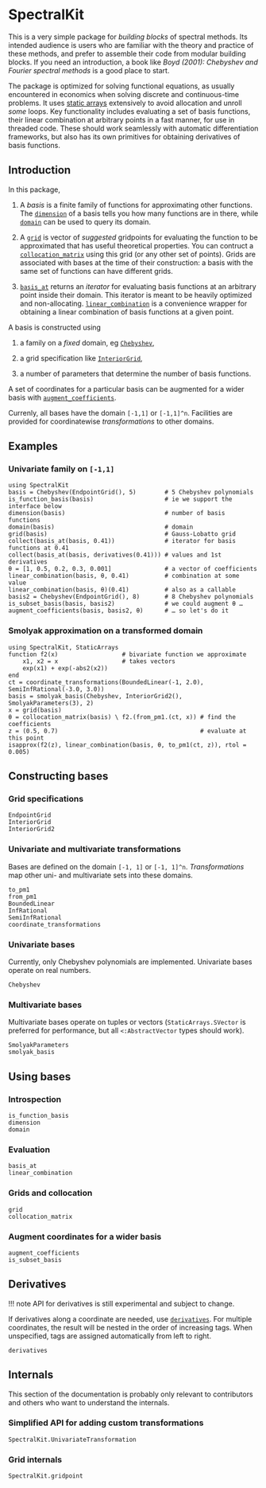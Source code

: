 # SpectralKit

This is a very simple package for *building blocks* of spectral methods. Its intended audience is users who are familiar with the theory and practice of these methods, and prefer to assemble their code from modular building blocks. If you need an introduction, a book like *Boyd (2001): Chebyshev and Fourier spectral methods* is a good place to start.

The package is optimized for solving functional equations, as usually encountered in economics when solving discrete and continuous-time problems. It uses [static arrays](https://github.com/JuliaArrays/StaticArrays.jl) extensively to avoid allocation and unroll *some* loops. Key functionality includes evaluating a set of basis functions, their linear combination at arbitrary points in a fast manner, for use in threaded code. These should work seamlessly with automatic differentiation frameworks, but also has its own primitives for obtaining derivatives of basis functions.

## Introduction

In this package,

1. A *basis* is a finite family of functions for approximating other functions. The [`dimension`](@ref) of a basis tells you how many functions are in there, while [`domain`](@ref) can be used to query its domain.

2. A [`grid`](@ref) is vector of *suggested* gridpoints for evaluating the function to be approximated that has useful theoretical properties. You can contruct a [`collocation_matrix`](@ref) using this grid (or any other set of points). Grids are associated with bases at the time of their construction: a basis with the same set of functions can have different grids.

3. [`basis_at`](@ref) returns an *iterator* for evaluating basis functions at an arbitrary point inside their domain. This iterator is meant to be heavily optimized and non-allocating. [`linear_combination`](@ref) is a convenience wrapper for obtaining a linear combination of basis functions at a given point.

A basis is constructed using

1. a family on a *fixed* domain, eg [`Chebyshev`](@ref),

2. a grid specification like [`InteriorGrid`](@ref),

3. a number of parameters that determine the number of basis functions.

A set of coordinates for a particular basis can be augmented for a wider basis with [`augment_coefficients`](@ref).

Currenly, all bases have the domain ``[-1,1]`` or ``[-1,1]^n``. Facilities are provided for coordinatewise *transformations* to other domains.

## Examples

### Univariate family on `[-1,1]`

```@repl
using SpectralKit
basis = Chebyshev(EndpointGrid(), 5)        # 5 Chebyshev polynomials
is_function_basis(basis)                    # ie we support the interface below
dimension(basis)                            # number of basis functions
domain(basis)                               # domain
grid(basis)                                 # Gauss-Lobatto grid
collect(basis_at(basis, 0.41))              # iterator for basis functions at 0.41
collect(basis_at(basis, derivatives(0.41))) # values and 1st derivatives
θ = [1, 0.5, 0.2, 0.3, 0.001]               # a vector of coefficients
linear_combination(basis, θ, 0.41)          # combination at some value
linear_combination(basis, θ)(0.41)          # also as a callable
basis2 = Chebyshev(EndpointGrid(), 8)       # 8 Chebyshev polynomials
is_subset_basis(basis, basis2)              # we could augment θ …
augment_coefficients(basis, basis2, θ)      # … so let's do it
```

### Smolyak approximation on a transformed domain

```@repl
using SpectralKit, StaticArrays
function f2(x)                  # bivariate function we approximate
    x1, x2 = x                  # takes vectors
    exp(x1) + exp(-abs2(x2))
end
ct = coordinate_transformations(BoundedLinear(-1, 2.0), SemiInfRational(-3.0, 3.0))
basis = smolyak_basis(Chebyshev, InteriorGrid2(), SmolyakParameters(3), 2)
x = grid(basis)
θ = collocation_matrix(basis) \ f2.(from_pm1.(ct, x)) # find the coefficients
z = (0.5, 0.7)                                        # evaluate at this point
isapprox(f2(z), linear_combination(basis, θ, to_pm1(ct, z)), rtol = 0.005)
```

## Constructing bases

### Grid specifications

```@docs
EndpointGrid
InteriorGrid
InteriorGrid2
```

### Univariate and multivariate transformations

Bases are defined on the domain ``[-1, 1]`` or ``[-1, 1]^n``. *Transformations* map other uni- and multivariate sets into these domains.

```@docs
to_pm1
from_pm1
BoundedLinear
InfRational
SemiInfRational
coordinate_transformations
```

### Univariate bases

Currently, only Chebyshev polynomials are implemented. Univariate bases operate on real numbers.

```@docs
Chebyshev
```

### Multivariate bases

Multivariate bases operate on tuples or vectors (`StaticArrays.SVector` is preferred for performance, but all `<:AbstractVector` types should work).

```@docs
SmolyakParameters
smolyak_basis
```

## Using bases

### Introspection

```@docs
is_function_basis
dimension
domain
```

### Evaluation

```@docs
basis_at
linear_combination
```

### Grids and collocation

```@docs
grid
collocation_matrix
```

### Augment coordinates for a wider basis

```@docs
augment_coefficients
is_subset_basis
```

## Derivatives

!!! note
    API for derivatives is still experimental and subject to change.

If derivatives along a coordinate are needed, use [`derivatives`](@ref). For multiple coordinates, the result will be nested in the order of increasing tags. When unspecified, tags are assigned automatically from left to right.

```@docs
derivatives
```

## Internals

This section of the documentation is probably only relevant to contributors and others who want to understand the internals.

### Simplified API for adding custom transformations

```@docs
SpectralKit.UnivariateTransformation
```

### Grid internals

```@docs
SpectralKit.gridpoint
```
